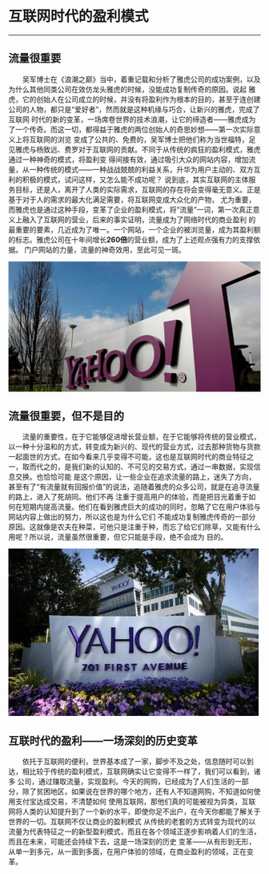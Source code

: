 # 互联网时代的盈利模式
---
## 流量很重要

&emsp;&emsp;吴军博士在《浪潮之巅》当中，着重记载和分析了雅虎公司的成功案例，以及为什么其他同类公司在效仿龙头雅虎的时候，没能成功复制传奇的原因。说起
雅虎，它的创始人在公司成立的时候，并没有将盈利作为根本的目的，甚至于连创建公司的人物，都只是“爱好者”，然而就是这种机缘与巧合，让新兴的雅虎，完成了互联网
时代的新的变革，一场席卷世界的技术浪潮，让它的缔造者——雅虎成为了一个传奇。而这一切，都得益于雅虎的两位创始人的奇思妙想——第一次实际意义上将互联网的浏览
变成了公共的、免费的，吴军博士把他们称为当世福特，足见雅虎与杨致远、费罗对于互联网的贡献。不同于从传统的疯狂的盈利模式，雅虎通过一种神奇的模式，将盈利变
得间接有效，通过吸引大众的网站内容，增加流量，从一种传统的模式——一种战战兢兢的利益关系，升华为用户主动的、双方互利的积极的模式，试问这样，又怎么能不成功呢？
说到底，其实互联网的主体服务目标，还是人，离开了人类的实际需求，互联网的存在将会变得毫无意义。正是基于对于人的需求的最大化满足需要，将互联网变成大众化的产物，
尤为重要，而雅虎也是通过这种手段，变革了企业的盈利模式，将“流量”一词，第一次真正意义上融入了互联网的营业，后来的事实证明，流量成为了网络时代的商业盈利
的最重要的要素，几近成为了唯一。一个网站，一个企业的被浏览量，成为其盈利额的标志。雅虎公司在十年间增长**260倍**的营业额，成为了上述观点强有力的支撑依据。
门户网站的力量，流量的神奇效用，至此可见一斑。

![雅虎](images/%E9%9B%85%E8%99%8E2.jpg)

## 流量很重要，但不是目的

&emsp;&emsp;流量的重要性，在于它能够促进增长营业额，在于它能够将传统的营业模式，以一种十分温和的方式，转变成为新兴的、现代的营业方式，过去那种货物与货款
一起面世的方式，在如今看来几乎变得不可能，这也是互联网时代的商业特征之一，取而代之的，是我们新的认知的、不可见的交易方式，通过一串数据，实现信息交换。也恰恰可能
是这个原因，让一些企业在追求流量的路上，迷失了方向，甚至有了“有流量就有回报价值”的说法，追随着雅虎的众多公司，就是在追寻流量的路上，进入了死胡同。他们不再
注重于提高用户的体验，而是把目光着重于如何在短期内提高流量。他们在看到雅虎巨大的成功的同时，忽略了它在用户体验与网站内容上做出的努力，所以这也是为什么它们
不能成功复制雅虎传奇的一部分原因。这就像是农夫在种菜，可他只是注重于种，而忘了给它们除草，又能有什么用呢？所以说，流量虽然很重要，但它只能是手段，绝不会成为
目的。

![雅虎](images/%E9%9B%85%E8%99%8E1.jpg)

## 互联时代的盈利——一场深刻的历史变革

&emsp;&emsp;依托于互联网的便利，世界基本成了一家，脚步不及之处，信息随时可以到达，相比较于传统的盈利模式，互联网确实让它变得不一样了，我们可以看到，诸多
公司，通过赚取流量，实现盈利。今天的网购，已经成为了人们生活的一部分，除了贫困地区，如果说在世界的哪个地方，还有人不知道网购，不知道如何使用支付宝达成交易，不清楚如何
使用互联网，那他们真的可能被视为异类，互联网将人类的认知提升到了一个新的水平，即使你足不出户，在今天你都能了解关于世界的一切。互联网不仅让商业的盈利模式
从传统的老套的方式转变为现代的以流量为代表特征之一的新型盈利模式，而且在各个领域正逐步影响着人们的生活，而且在未来，可能还会持续下去，这是一场深刻的历史
变革——从有形到无形，从单一到多元，从一面到多面，在用户体验的领域，在商业盈利的领域，正在变革。
